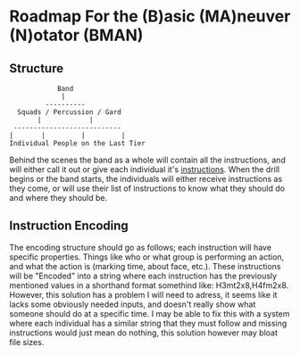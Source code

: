 # Roadmap For the (B)asic (MA)neuver (N)otator (BMAN)

## Structure
```
            Band
             |
         ----------
  Squads / Percussion / Gard
       |            |
 ---------------------------
|       |         |         |
Individual People on the Last Tier
```
Behind the scenes the band as a whole will contain all the instructions, and will either call it out or give each individual it's [instructions](#instruction-encoding). When the drill begins or the band starts, the individuals will either receive instructions as they come, or will use their list of instructions to know what they should do and where they should be.


## Instruction Encoding
The encoding structure should go as follows; each instruction will have specific properties. Things like who or what group is performing an action, and what the action is (marking time, about face, etc.). These instructions will be "Encoded" into a string where each instruction has the previously mentioned values in a shorthand format somethind like: H3mt2x8,H4fm2x8. However, this solution has a problem I will need to adress, it seems like it lacks some obviously needed inputs, and doesn't really show what someone should do at a specific time. I may be able to fix this with a system where each individual has a similar string that they must follow and missing instructions would just mean do nothing, this solution however may bloat file sizes.
